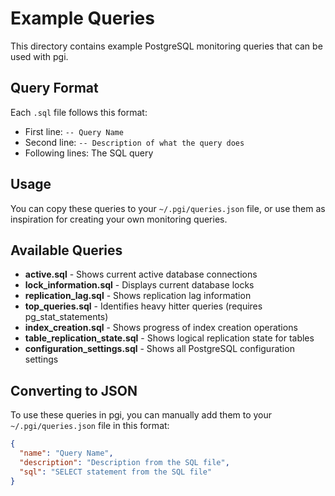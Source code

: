 # Example Queries

This directory contains example PostgreSQL monitoring queries that can be used with pgi.

## Query Format

Each `.sql` file follows this format:
- First line: `-- Query Name`
- Second line: `-- Description of what the query does`
- Following lines: The SQL query

## Usage

You can copy these queries to your `~/.pgi/queries.json` file, or use them as inspiration for creating your own monitoring queries.

## Available Queries

- **active.sql** - Shows current active database connections
- **lock_information.sql** - Displays current database locks
- **replication_lag.sql** - Shows replication lag information
- **top_queries.sql** - Identifies heavy hitter queries (requires pg_stat_statements)
- **index_creation.sql** - Shows progress of index creation operations
- **table_replication_state.sql** - Shows logical replication state for tables
- **configuration_settings.sql** - Shows all PostgreSQL configuration settings

## Converting to JSON

To use these queries in pgi, you can manually add them to your `~/.pgi/queries.json` file in this format:

```json
{
  "name": "Query Name",
  "description": "Description from the SQL file",
  "sql": "SELECT statement from the SQL file"
}
```
